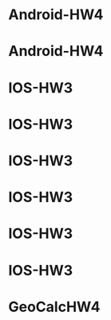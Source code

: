 # Android-HW4
# Android-HW4
# IOS-HW3
# IOS-HW3
# IOS-HW3
# IOS-HW3
# IOS-HW3
# IOS-HW3
# GeoCalcHW4

